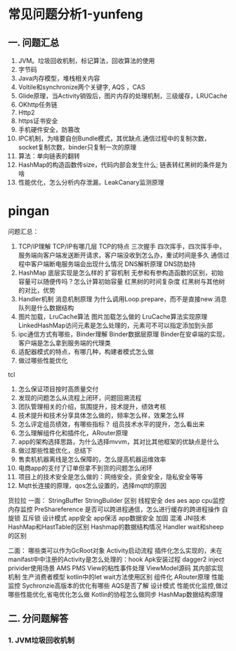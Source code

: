 # 常见问题分析1-yunfeng
## 一. 问题汇总
1. JVM。垃圾回收机制，标记算法，回收算法的使用
2. 字节码
3. Java内存模型，堆栈相关内容
4. Voltile和synchronize两个关键字, AQS ，CAS
5. Glide原理，当Activity销毁后，图片内存的处理机制，三级缓存，LRUCache
6. OKhttp任务链
7. Http2
8. https证书安全
9. 手机硬件安全，防篡改
10. IPC机制，为啥要自创Bundle模式，其优缺点.通信过程中的复制次数，socket复制次数，binder只复制一次的原理
11. 算法：单向链表的翻转
12. HashMap的构造函数传size，代码内部会发生什么; 链表转红黑树的条件是为啥
13. 性能优化，怎么分析内存泄漏，LeakCanary监测原理

# pingan
问题汇总：
1. TCP/IP理解
TCP/IP有哪几层
TCP的特点
三次握手
四次挥手，四次挥手中，服务端向客户端发送断开请求，客户端没收到怎么办，重试时间是多久
通信过程中客户端断电服务端会出现什么情况
DNS解析原理
DNS防劫持
2. HashMap
底层实现是怎么样的
扩容机制
无参和有参构造函数的区别，初始容量可以随便传吗？怎么计算初始容量
红黑树的时间复杂度
红黑树与其他树的对比，优势
3. Handler机制
消息机制原理
为什么调用Loop.prepare，而不是直接new
消息队列是什么数据结构
4. 图片加载，LruCache算法
图片加载怎么做的
LruCache算法实现原理
LinkedHashMap访问元素是怎么处理的，元素可不可以指定添加到头部
5. ipc通信方式有哪些，Binder理解
Binder数据层原理
Binder在安卓端的实现，客户端是怎么拿到服务端的代理类
6. 适配器模式的特点，有哪几种，构建者模式怎么做
7. 做过哪些性能优化

tcl
1. 怎么保证项目按时高质量交付
2. 发现的问题怎么从流程上闭环，问题回溯流程
3. 团队管理相关的介绍，氛围提升，技术提升，绩效考核
4. 技术提升和技术分享具体怎么做的，频率怎么样，效果怎么样
5. 怎么评定组员绩效，有哪些指标？ 组员技术水平的提升，怎么看出来
6. 怎么理解组件化和插件化，ARouter原理
7. app的架构选择思路，为什么选择mvvm，其对比其他框架的优缺点是什么
8. 做过那些性能优化，总结下
9. 售卖机机器离线是怎么保障的，怎么提高机器运维效率
10. 电商app的支付了订单但拿不到货的问题怎么闭环
11. 项目上的技术安全是怎么做的：网络安全，资金安全，隐私安全等等
12. Mqtt长连接的原理，qos怎么设置的，选择mqtt的原因


货拉拉
一面：
StringBuffer StringBuilder 区别 线程安全
des aes
app cpu监控  内存监控
PreShareference  是否可以跨进程通信，怎么进行缓存的跨进程操作
自旋锁 互斥锁
设计模式
app安全
app保活
app数据安全 加固  混淆  JNI技术
HashMap和HastTable的区别
Hashmap的数据结构情况
Handler
wait和sheep的区别

二面：
哪些类可以作为GcRoot对象
Activity启动流程
插件化怎么实现的，未在manifast中中注册的Activity是怎么处理的：hook
Apk安装过程
dagger2  inject  privider使用场景
AMS
PMS
View的粘性事件处理
ViewModel源码 其内部实现机制
生产消费者模型
kotlin中的let wait方法使用区别
组件化  ARouter原理
性能监控
Sychronzie高版本的优化有哪些
AQS是否了解
设计模式
性能优化监控,做过哪些性能优化,省电优化怎么做
Kotlin的协程怎么做同步
HashMap数据结构原理


## 二. 分问题解答
### 1. JVM垃圾回收机制
